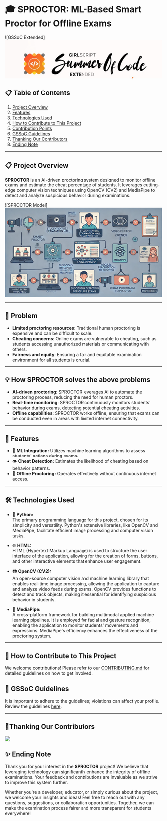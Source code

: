 # 🎓 SPROCTOR: ML-Based Smart Proctor for Offline Exams

![GSSoC Extended]<img src="GSSoC-Ext.png">

## 📋 Table of Contents

1. [Project Overview](#project-overview)
2. [Features](#features)
3. [Technologies Used](#technologies-used)
4. [How to Contribute to This Project](#how-to-contribute-to-this-project)
5. [Contribution Points](#contribution-points)
6. [GSSoC Guidelines](#gssoc-guidelines)
7. [Thanking Our Contributors](#thanking-our-contributors)
8. [Ending Note](#ending-note)

---

## 📋 Project Overview

**SPROCTOR** is an AI-driven proctoring system designed to monitor offline exams and estimate the cheat percentage of students. It leverages cutting-edge computer vision techniques using OpenCV (CV2) and MediaPipe to detect and analyze suspicious behavior during examinations.

![SPROCTOR Model]<img src="SPROCTOR Modle.webp">

---

## 🎯 Problem
- **Limited proctoring resources**: Traditional human proctoring is expensive and can be difficult to scale.
- **Cheating concerns**: Online exams are vulnerable to cheating, such as students accessing unauthorized materials or communicating with others.
- **Fairness and equity**: Ensuring a fair and equitable examination environment for all students is crucial.

---

## 💡 How **SPROCTOR** solves the above problems
- **AI-driven proctoring**: SPROCTOR leverages AI to automate the proctoring process, reducing the need for human proctors.
- **Real-time monitoring**: SPROCTOR continuously monitors students' behavior during exams, detecting potential cheating activities.
- **Offline capabilities**: SPROCTOR works offline, ensuring that exams can be conducted even in areas with limited internet connectivity.

---

## 🚀 Features

- 🧠 **ML Integration:** Utilizes machine learning algorithms to assess students' actions during exams.
- 👁️ **Cheat Detection:** Estimates the likelihood of cheating based on behavior patterns.
- 📝 **Offline Proctoring:** Operates effectively without continuous internet access.

---

## 🛠️ Technologies Used

- 🐍 **Python:**  
  The primary programming language for this project, chosen for its simplicity and versatility. Python's extensive libraries, like OpenCV and MediaPipe, facilitate efficient image processing and computer vision tasks.

- 🌐 **HTML:**  
  HTML (Hypertext Markup Language) is used to structure the user interface of the application, allowing for the creation of forms, buttons, and other interactive elements that enhance user engagement.

- 📷 **OpenCV (CV2):**  
  An open-source computer vision and machine learning library that enables real-time image processing, allowing the application to capture and analyze video feeds during exams. OpenCV provides functions to detect and track objects, making it essential for identifying suspicious behavior in students.

- 🎥 **MediaPipe:**  
  A cross-platform framework for building multimodal applied machine learning pipelines. It is employed for facial and gesture recognition, enabling the application to monitor students' movements and expressions. MediaPipe's efficiency enhances the effectiveness of the proctoring system.

---

## 🚀 How to Contribute to This Project

We welcome contributions! Please refer to our [CONTRIBUTING.md](./CONTRIBUTING.md) for detailed guidelines on how to get involved.

## 📜 GSSoC Guidelines

It is important to adhere to the guidelines; violations can affect your profile. Review the guidelines [here](https://github.com/GSSoC24/Contributor/tree/main/gssoc-guidelines).

---
## 🎉Thanking Our Contributors

<a href="https://github.com/tanishaness/SPROCTOR/pulse"> 
  <img align="center" src="https://contrib.rocks/image?max=100&repo=tanishaness/SPROCTOR" /> 
</a>

## ✨ Ending Note

Thank you for your interest in the **SPROCTOR** project! We believe that leveraging technology can significantly enhance the integrity of offline examinations. Your feedback and contributions are invaluable as we strive to improve this system further.

Whether you're a developer, educator, or simply curious about the project, we welcome your insights and ideas! Feel free to reach out with any questions, suggestions, or collaboration opportunities. Together, we can make the examination process fairer and more transparent for students everywhere!
